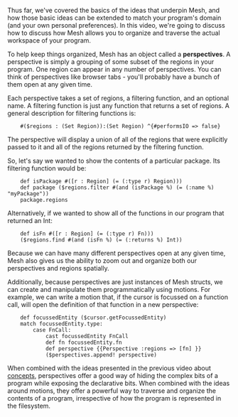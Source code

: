 Thus far, we've covered the basics of the ideas that underpin Mesh, and how those basic ideas can be extended to match your program's domain (and your own personal preferences). In this video, we're going to discuss how to discuss how Mesh allows you to organize and traverse the actual workspace of your program. 

To help keep things organized, Mesh has an object called a **perspectives**. A perspective is simply a grouping of some subset of the regions in your program. One region can appear in any number of perspectives. You can think of perspectives like browser tabs - you'll probably have a  bunch of them open at any given time.

Each perspective takes a set of regions, a filtering function, and an optional name. A filtering function is just any function that returns a set of regions. A general description for filtering functions is:

```
	#($regions : (Set Region)):(Set Region) ^{#performsIO => false}
```

The perspective will display a union of all of the regions that were explicitly passed to it and all of the regions returned by the filtering function.

So, let's say we wanted to show the contents of a particular package. Its filtering function would be:

```
	def isPackage #([r : Region] (= (:type r) Region)))
	def package ($regions.filter #(and (isPackage %) (= (:name %) "myPackage"))
	package.regions
```

Alternatively, if we wanted to show all of the functions in our program that returned an Int:

```
	def isFn #([r : Region] (= (:type r) Fn)))
	($regions.find #(and (isFn %) (= (:returns %) Int))
```

Because we can have many different perspectives open at any given time, Mesh also gives us the ability to zoom out and organize both our perspectives and regions spatially.

Additionally, because perspectives are just instances of Mesh structs, we can create and manipulate them programmatically using motions. For example, we can write a motion that, if the cursor is focussed on a function call, will open the definition of that function in a new perspective:

```
	def focussedEntity ($cursor.getFocussedEntity)
	match focussedEntity.type:
		case FnCall: 
			cast focussedEntity FnCall
			def fn focussedEntity.fn
			def perspective {{Perspective :regions => [fn] }}
			($perspectives.append! perspective)
```

When combined with the ideas presented in the previous video about [concepts](http://), perspectives offer a good way of hiding the complex bits of a program while exposing the declarative bits. When combined with the ideas around motions, they offer a powerful way to traverse and organize the contents of a program, irrespective of how the program is represented in the filesystem.
 